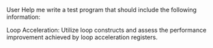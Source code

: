 User
Help me write a test program that should include the following information:

Loop Acceleration:
Utilize loop constructs and assess the performance improvement achieved by loop acceleration registers.